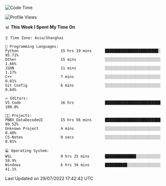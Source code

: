 <!--START_SECTION:waka-->
![Code Time](http://img.shields.io/badge/Code%20Time-173%20hrs%2033%20mins-blue)

![Profile Views](http://img.shields.io/badge/Profile%20Views-1-blue)

📊 **This Week I Spent My Time On** 

```text
⌚︎ Time Zone: Asia/Shanghai

💬 Programming Languages: 
Python                   15 hrs 19 mins      ████████████████████████░   95.71% 
Other                    15 mins             ░░░░░░░░░░░░░░░░░░░░░░░░░   1.66% 
JSON                     11 mins             ░░░░░░░░░░░░░░░░░░░░░░░░░   1.17% 
C++                      7 mins              ░░░░░░░░░░░░░░░░░░░░░░░░░   0.81% 
Git Config               6 mins              ░░░░░░░░░░░░░░░░░░░░░░░░░   0.64%

🔥 Editors: 
VS Code                  16 hrs              █████████████████████████   100.0%

🐱‍💻 Projects: 
PNBX_DataDecodeUI        15 hrs 56 mins      █████████████████████████   99.52% 
Unknown Project          4 mins              ░░░░░░░░░░░░░░░░░░░░░░░░░   0.48% 
CS-Notes                 0 secs              ░░░░░░░░░░░░░░░░░░░░░░░░░   0.01%

💻 Operating System: 
WSL                      9 hrs 25 mins       ██████████████░░░░░░░░░░░   58.9% 
Windows                  6 hrs 34 mins       ██████████░░░░░░░░░░░░░░░   41.1%

```


 Last Updated on 29/07/2022 17:42:42 UTC
<!--END_SECTION:waka-->